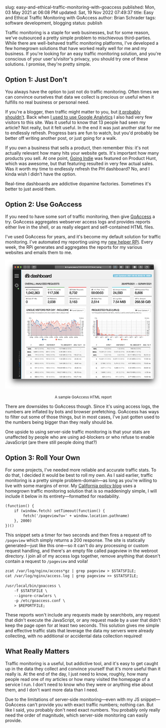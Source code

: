 slug: easy-and-ethical-traffic-monitoring-with-goaccess
published: Mon, 03 May 2021 at 06:08 PM
updated: Sat, 19 Nov 2022 07:49:37 
title: Easy and Ethical Traffic Monitoring with GoAccess
author: Brian Schrader
tags: software development, blogging
status: publish


Traffic monitoring is a staple for web businesses, but for some reason, we've outsourced a pretty simple problem to mischievous third-parties. While there are well-behaved traffic monitoring platforms, I've developed a few homegrown solutions that have worked really well for me and my business. If you're looking for an easy traffic monitoring solution, and you're conscious of your user's/visitor's privacy, you should try one of these solutions. I promise, they're pretty simple.


## Option 1: Just Don't

You always have the option to just not do traffic monitoring. Often times we can convince ourselves that data we collect is precious or useful when it fulfills no real business or personal need.

If you're a blogger, then traffic might matter to you, but [it probably shouldn't][7]. Back when [I used to use Google Analytics][1] I also had very few visitors to this site. Was it useful to know that 13 people had seen my article? Not really, but it felt useful. In the end it was just another stat for me to endlessly refresh. Progress bars are fun to watch, but you'd probably be better off writing another post, or just going for a walk.

If you own a business that sells a product, then remember this: it's not actually relevant how many hits your website gets. It's important how many products you sell. At one point, [Going Indie][2] was featured on Product Hunt, which was awesome, but that featuring resulted in very few actual sales. Was it worth my time to endlessly refresh the PH dashboard? No, and I kinda wish I didn't have the option.

Real-time dashboards are addictive dopamine factories. Sometimes it's better to just avoid them.


## Option 2: Use GoAccess

If you need to have some sort of traffic monitoring, then give [GoAccess][3] a try. GoAccess aggregates webserver access logs and provides reports either live in the shell, or as really elegant and self-contained HTML files.

I've used GoAccess for years, and it's become my default solution for traffic monitoring. I've automated my reporting using my [new helper RPi][4]. Every week, the RPi generates and aggregates the reports for my various websites and emails them to me.

[![Sample GoAccess Report](/images/blog/goaccess.png)](https://rt.goaccess.io/?20210429113731&ref=hpimg)
<center><small><caption>A sample GoAccess HTML report</small></center></caption>

There are downsides to GoAccess though. Since it's using access logs, the numbers are inflated by bots and browser prefetching. GoAccess has ways to filter out some of those things, but in most cases, I've just gotten used to the numbers being bigger than they really should be.

One upside to using server-side traffic monitoring is that your stats are unaffected by people who are using ad-blockers or who refuse to enable JavaScript (are there still people doing that?)


## Option 3: Roll Your Own

For some projects, I've needed more reliable and accurate traffic stats. To do that, I decided it would be best to roll my own. As I said earlier, traffic monitoring is a pretty simple problem-domain&mdash;as long as you're willing to live with some margins of error. My [California policy blog][6] uses a homegrown traffic monitoring solution that is so maddeningly simple, I will include it below in its entirety&mdash;formatted for readability.

    (function() {
        if (window.fetch) setTimeout(function() {
            fetch('/pageview?u=' + window.location.pathname)
        }, 2000)
    })()

This snippet sets a timer for two seconds and then fires a request off to `/pageview` which simply returns a 200 response. The site is statically generated&mdash;just like this one&mdash;so it can't do any processing or custom request handling, and there's an empty file called pageview in the webroot directory. I join all of my access logs together, remove anything that doesn't contain a request to `/pageview` and voila!

    zcat /var/log/nginx/access*gz | grep pageview > $STATSFILE;
    cat /var/log/nginx/access.log | grep pageview >> $STATSFILE;

    /usr/local/bin/goaccess \
        -f $STATSFILE \
        --ignore-crawlers \
        -p /etc/goaccess.conf \
        > $REPORTFILE;

These reports won't include any requests made by searchbots, any request that didn't execute the JavaScript, or any request made by a user that didn't keep the page open for at least two seconds. This solution gives me simple and effective traffic stats that leverage the data my servers were already collecting, with no additional or accidental data collection required!


## What Really Matters

Traffic monitoring is a useful, but addictive tool, and it's easy to get caught up in the data they collect and convince yourself that it's more useful than it really is. At the end of the day, I just need to know, roughly, how many people read one of my articles or how many visited the homepage of a service I run. I don't need to know who they were or anything else about them, and I don't want more data than I need.

Due to the limitations of server-side monitoring&mdash;even with my JS snippet&mdash;GoAccess can't provide you with exact traffic numbers; nothing can. But like I said, you probably don't need exact numbers. You probably only really need the order of magnitude, which server-side monitoring can easily provide.


[1]: /archive/removing-google-analytics/
[2]: https://goingindie.tech
[3]: https://goaccess.io
[4]: /archive/building-a-personalized-newsletter-with-bash-and-a-raspberry-pi/
[5]: https://pine.blog/
[6]: http://democracyandprogress.com
[7]: https://inessential.com/2016/01/20/nick_on_twitter

